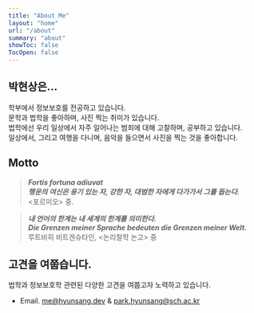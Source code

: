 ```yaml
---
title: "About Me"
layout: "home"
url: "/about"
summary: "about"
showToc: false 
TocOpen: false
---
```

## 박현상은...

학부에서 정보보호를 전공하고 있습니다.  
문학과 법학을 좋아하며, 사진 찍는 취미가 있습니다.  
법학에선 우리 일상에서 자주 일어나는 범죄에 대해 고찰하며, 공부하고 있습니다.  
일상에서, 그리고 여행을 다니며, 음악을 들으면서 사진을 찍는 것을 좋아합니다.

## Motto

> ***Fortis fortuna adiuvat***  
> ***행운의 여신은 용기 있는 자, 강한 자, 대범한 자에게 다가가서 그를 돕는다.***  
> <포르미오> 중.

> ***내 언어의 한계는 내 세계의 한계를 의미한다.***  
> ***Die Grenzen meiner Sprache bedeuten die Grenzen meiner Welt.***  
> 루트비히 비트겐슈타인, <논리철학 논고> 중

## 고견을 여쭙습니다.
법학과 정보보호학 관련된 다양한 고견을 여쭙고자 노력하고 있습니다.  

- Email. [me@hyunsang.dev](mailto:me@hyunsang.dev) & [park.hyunsang@sch.ac.kr](mailto:park.hyunsang@sch.ac.kr)
